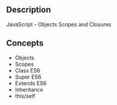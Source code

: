 ## Description
JavaScript - Objects Scopes and Closures

## Concepts
* Objects
* Scopes
* Class ES6
* Super ES6
* Extends ES6
* Inheritance
* this/self
